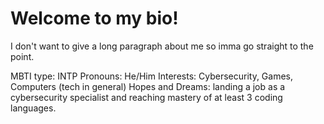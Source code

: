 # Welcome to my bio!
I don't want to give a long paragraph about me so imma go straight to the point.

MBTI type: INTP
Pronouns: He/Him
Interests: Cybersecurity, Games, Computers (tech in general)
Hopes and Dreams: landing a job as a cybersecurity specialist and reaching mastery of at least 3 coding languages.
